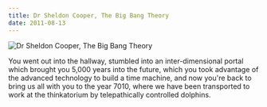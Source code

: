 ```yaml
---
title: Dr Sheldon Cooper, The Big Bang Theory
date: 2011-08-13
---
```


![Dr Sheldon Cooper, The Big Bang Theory](https://source.unsplash.com/di8ognBauG0/1600x900)

You went out into the hallway, stumbled into an inter-dimensional portal which brought you 5,000 years into the future, which you took advantage of the advanced technology to build a time machine, and now you're back to bring us all with you to the year 7010, where we have been transported to work at the thinkatorium by telepathically controlled dolphins.